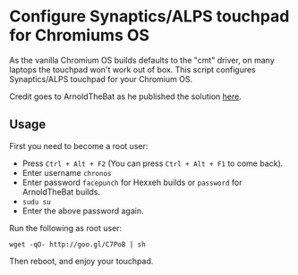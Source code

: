# Configure Synaptics/ALPS touchpad for Chromiums OS

As the vanilla Chromium OS builds defaults to the "cmt" driver, on many laptops the touchpad won't work out of box. This script configures Synaptics/ALPS touchpad for your Chromium OS.

Credit goes to ArnoldTheBat as he published the solution [here](http://arnoldthebat.co.uk/wordpress/2013/01/08/how-to-get-the-touch-pad-working-in-chromium-os/).

## Usage
First you need to become a root user:
  * Press `Ctrl + Alt + F2` (You can press `Ctrl + Alt + F1` to come back).
  * Enter username `chronos`
  * Enter password `facepunch` for Hexxeh builds or `password` for ArnoldTheBat builds.
  * `sudu su`
  * Enter the above password again.
  
Run the following as root user:

    wget -qO- http://goo.gl/C7PoB | sh

Then reboot, and enjoy your touchpad.